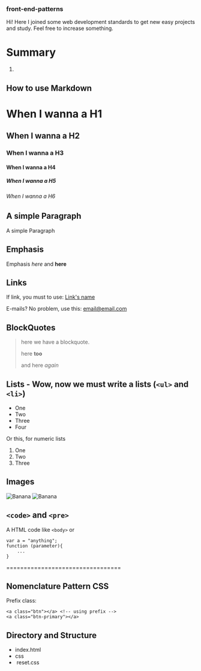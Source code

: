 ### front-end-patterns
Hi! Here I joined some web development standards to get new easy projects and study. Feel free to increase something.

# Summary

1. 

## How to use Markdown

# When I wanna a H1
## When I wanna a H2
### When I wanna a H3
#### When I wanna a H4
##### When I wanna a H5
###### When I wanna a H6

## A simple Paragraph
A simple Paragraph

## Emphasis
Emphasis _here_ and **here**

## Links
If link, you must to use: [Link's name](http://google.com "any message here!")

E-mails? No problem, use this: <email@email.com>

## BlockQuotes

> here we have a blockquote.
> 
> here **too**
>
> and here _again_

## Lists - Wow, now we must write a lists (`<ul>` and `<li>`)

* One
* Two
* Three
* Four

Or this, for numeric lists

1. One
2. Two
3. Three

## Images

![Banana](http://cdn.osxdaily.com/wp-content/uploads/2013/07/dancing-banana.gif)
![Banana](http://cdn.osxdaily.com/wp-content/uploads/2013/07/dancing-banana.gif "a simple description")

## `<code>` and `<pre>`

A HTML code like `<body>` or

```
var a = "anything";
function (parameter){
	...
}

```


=================================

## Nomenclature Pattern CSS

Prefix class:

```
<a class="btn"></a> <!-- using prefix -->
<a class="btn-primary"></a>

```
## Directory and Structure

* index.html
* css
* &nbsp;reset.css



